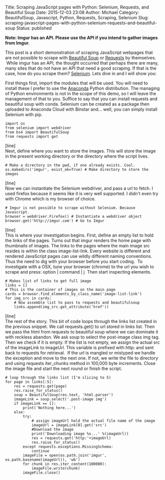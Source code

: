 Title: Scraping JavaScript pages with Python: Selenium, Requests, and Beautiful Soup
Date: 2015-12-03 23:08
Author: Michael
Category: BeautifulSoup, Javascript, Python, Requests, Scraping, Selenium
Slug: scraping-javascript-pages-with-python-selenium-requests-and-beautiful-soup
Status: published

**Note: Imgur has an API. Please use the API if you intend to gather
images from Imgur.**

This post is a short demonstration of scraping JavaScript webpages that
are not possible to scrape with [Beautiful
Soup](http://www.crummy.com/software/BeautifulSoup/) or
[Requests](http://docs.python-requests.org/en/latest/) by themselves.
 While imgur has an API, the thought occurred that perhaps there are
many, many sites that do not have an API that need a good scraping. If
that is the case, how do you scrape them?
[Selenium](http://selenium-python.readthedocs.org/installation.html).
Lets dive in and I will show you:

First things first, import the modules that will be used. You will need
to install these I prefer to use the
[Anaconda](https://www.continuum.io/downloads) Python distribution. The
managing of Python environments is not in the scope of this demo, so I
will leave the management of that to you. Suffice to say that you can
install requests and beautiful soup with conda. Selenium can be created
as a package then uploaded to Anaconda Cloud with Binstar and... well,
you can simply install Selenium with pip.

``` {.lang:python .decode:true}
import os
from selenium import webdriver
from bs4 import BeautifulSoup
from requests import get
```

\[line\]  
Next, define where you want to store the images. This will store the
image in the present working directory or the directory where the script
lives.

``` {.lang:python .decode:true}
# Make a directory in the pwd, if one already exists. Cool.
os.makedirs('imgur', exist_ok=True) # Make directory to store the images
```

\[line\]  
Now we can instantiate the Selenium webdriver, and pass a url to fetch.
I used firefox because it seems like it is very well supported. I didn't
even try with Chrome which is my browser of choice.

``` {.lang:python .decode:true}
# Imgur is not possible to scrape without Selenium. Because Javascript.
browser = webdriver.Firefox() # Instantiate a webdriver object
browser.get('http://imgur.com') # Go to Imgur
```

\[line\]  
This is where your investigation begins. First, define an empty list to
hold the links of the pages. Turns out that imgur renders the home page
with thumbnails of images. The links to the pages where the main image
src resides is within the class image-list-link. Every website is
different and rendered JavaScript pages can use wildly different naming
conventions. Thus the need to dig with your browser before you start
coding.  To investigate with a OSX, tune your browser (chrome) to the
url you wish to scrape and press: option | command | j  Then start
inspecting elements.

``` {.lang:python .decode:true}
# Makes list of links to get full image
links = []
# This is the container of images on the main page
cards = browser.find_elements_by_class_name('image-list-link')
for img_src in cards:
    # Now assemble list to pass to requests and beautifulsoup
    links.append(img_src.get_attribute('href'))
```

\[line\]  
The rest of the story. This bit of code loops through the links list
created in the previous snippet. We call requests.get() to url stored in
links list. Then we pass the html from requests to beautiful soup where
we can dominate it with reckless abandon. We ask soup to select the
post-image class img tag. Then we check if it is empty. If the list is
not empty, we assign the actual src of the imageLink to imageUrl. This
variable is prefixed with http: and sent back to requests for retrieval.
 If the url is mangled or mistyped we handle the exception and move to
the next one. If not, we write the file to directory and using requests
iter\_chunks method in 100,000 byte increments. Close the image file and
start the next round or finish the script.

``` {.lang:python .decode:true}
# loop through the links list (I'm slicing to 5)
for page in links[:5]:
    res = requests.get(page)
    res.raise_for_status()
    soup = BeautifulSoup(res.text, 'html.parser')
    imageLink = soup.select('.post-image img')
    if imageLink == []:
        print('Nothing here...')
    else:
        try:
            # assign imageUrl hold the actual file name of the image
            imageUrl = imageLink[0].get('src')
            #Download the image
            print('Downloading image %s...' %(imageUrl))
            res = requests.get('http:'+imageUrl)
            res.raise_for_status()
        except requests.exceptions.MissingSchema:
            continue
        imageFile = open(os.path.join('imgur', os.path.basename(imageUrl)), 'wb')
        for chunk in res.iter_content(100000):
            imageFile.write(chunk)
        imageFile.close()
```

 
